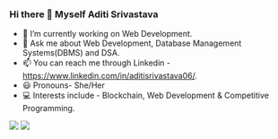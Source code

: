 ### Hi there 👋 Myself Aditi Srivastava

- 🌱 I’m currently working on Web Development.
- 💬 Ask me about Web Development, Database Management Systems(DBMS) and DSA.
- 📫 You can reach me through Linkedin - https://www.linkedin.com/in/aditisrivastava06/.
- 😃 Pronouns- She/Her
- 💻 Interests include - Blockchain, Web Development & Competitive Programming.


<img src="https://github-readme-stats.vercel.app/api?username=Aditi0612&&show_icons=true&theme=radical">
<img src="https://github-readme-stats.vercel.app/api/top-langs/?username=Aditi0612&show_icons=true&theme=radical">
